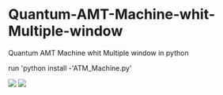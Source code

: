 # Quantum-AMT-Machine-whit-Multiple-window
Quantum AMT Machine whit Multiple window in python

run 'python install -'ATM_Machine.py'

![](images/Menu20%Page.JPG)
![](images/Menu20%Page.JPG)
